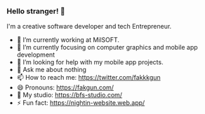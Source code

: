 ### Hello stranger! 👋


I'm a creative software developer and tech Entrepreneur.

- 🔭 I’m currently working at MilSOFT.
- 🌱 I’m currently focusing on computer graphics and mobile app development
- 🤔 I’m looking for help with my mobile app projects.
- 💬 Ask me about nothing
- 📫 How to reach me: https://twitter.com/fakkkgun
- 😄 Pronouns: https://fakgun.com/
- 🤝 My studio: https://bfs-studio.com/
- ⚡ Fun fact: https://nightin-website.web.app/

